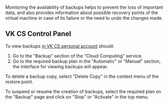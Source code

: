 Monitoring the availability of backups helps to prevent the loss of important data, and also provides information about possible recovery points of the virtual machine in case of its failure or the need to undo the changes made.

## VK CS Control Panel

To view backups [in VK CS personal account](https://mcs.mail.ru/app/services/infra/servers/) should:

1. Go to the "Backup" section of the "Cloud Computing" service.
2. Go to the required backup plan in the "Automatic" or "Manual" section, the interface for viewing backups will appear.

To delete a backup copy, select "Delete Copy" in the context menu of the restore point.

To suspend or resume the creation of backups, select the required plan on the "Backup" page and click on "Stop" or "Activate" in the top menu.
